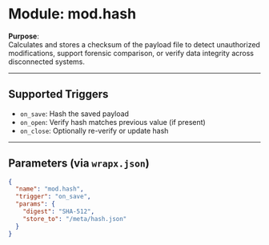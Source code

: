 # Module: mod.hash

**Purpose**:  
Calculates and stores a checksum of the payload file to detect unauthorized modifications, support forensic comparison, or verify data integrity across disconnected systems.

---

## Supported Triggers

- `on_save`: Hash the saved payload
- `on_open`: Verify hash matches previous value (if present)
- `on_close`: Optionally re-verify or update hash

---

## Parameters (via `wrapx.json`)

```json
{
  "name": "mod.hash",
  "trigger": "on_save",
  "params": {
    "digest": "SHA-512",
    "store_to": "/meta/hash.json"
  }
}
